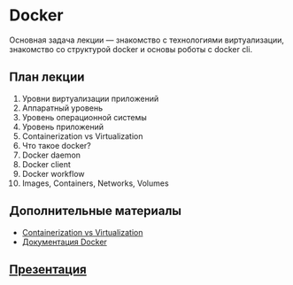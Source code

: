 # Docker

Основная задача лекции — знакомство с технологиями виртуализации, знакомство со структурой docker и основы роботы с docker cli.

## План лекции
1. Уровни виртуализации приложений
1. Аппаратный уровень
1. Уровень операционной системы
1. Уровень приложений
1. Containerization vs Virtualization
1. Что такое docker?
1. Docker daemon
1. Docker client
1. Docker workflow
1. Images, Containers, Networks, Volumes

## Дополнительные материалы
* [Containerization vs Virtualization](https://jaxenter.com/containerization-vs-virtualization-docker-introduction-120562.html)
* [Документация Docker](https://docs.docker.com/)

## [Презентация](https://docs.google.com/presentation/d/1LornzlqDOQSDUZXz5t5UFArxmcD2IxN9v7CV7hu4wEc/edit#slide=id.p)

